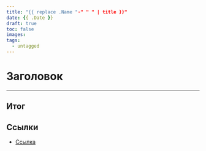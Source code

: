 ```yaml
---
title: "{{ replace .Name "-" " " | title }}"
date: {{ .Date }}
draft: true
toc: false
images:
tags:
  - untagged
---
```


# Заголовок
----

Итог
----

Ссылки
------

*   [Ссылка]()